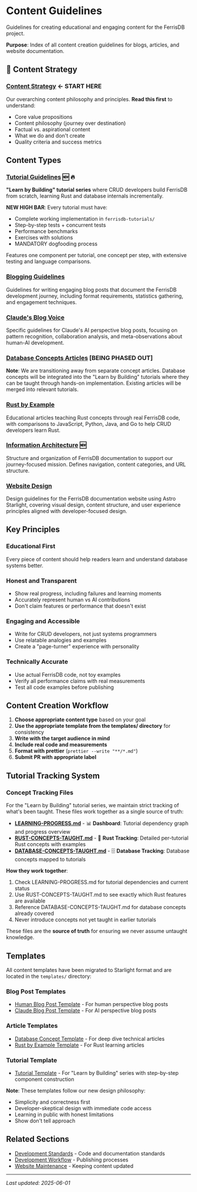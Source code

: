# Content Guidelines

Guidelines for creating educational and engaging content for the FerrisDB project.

**Purpose**: Index of all content creation guidelines for blogs, articles, and website documentation.

## 🎯 Content Strategy

### [Content Strategy](content-strategy.md) **← START HERE**

Our overarching content philosophy and principles. **Read this first** to understand:

- Core value propositions
- Content philosophy (journey over destination)
- Factual vs. aspirational content
- What we do and don't create
- Quality criteria and success metrics

## Content Types

### [Tutorial Guidelines](tutorials.md) 🆕 🔥

**"Learn by Building" tutorial series** where CRUD developers build FerrisDB from scratch, learning Rust and database internals incrementally.

**NEW HIGH BAR**: Every tutorial must have:

- Complete working implementation in `ferrisdb-tutorials/`
- Step-by-step tests + concurrent tests
- Performance benchmarks
- Exercises with solutions
- MANDATORY dogfooding process

Features one component per tutorial, one concept per step, with extensive testing and language comparisons.

### [Blogging Guidelines](blogging.md)

Guidelines for writing engaging blog posts that document the FerrisDB development journey, including format requirements, statistics gathering, and engagement techniques.

### [Claude's Blog Voice](claude-blog-voice.md)

Specific guidelines for Claude's AI perspective blog posts, focusing on pattern recognition, collaboration analysis, and meta-observations about human-AI development.

### [Database Concepts Articles](database-concepts-articles.md) **[BEING PHASED OUT]**

**Note**: We are transitioning away from separate concept articles. Database concepts will be integrated into the "Learn by Building" tutorials where they can be taught through hands-on implementation. Existing articles will be merged into relevant tutorials.

### [Rust by Example](rust-by-example.md)

Educational articles teaching Rust concepts through real FerrisDB code, with comparisons to JavaScript, Python, Java, and Go to help CRUD developers learn Rust.

### [Information Architecture](information-architecture.md) 🆕

Structure and organization of FerrisDB documentation to support our journey-focused mission. Defines navigation, content categories, and URL structure.

### [Website Design](website-design-starlight.md)

Design guidelines for the FerrisDB documentation website using Astro Starlight, covering visual design, content structure, and user experience principles aligned with developer-focused design.

## Key Principles

### Educational First

Every piece of content should help readers learn and understand database systems better.

### Honest and Transparent

- Show real progress, including failures and learning moments
- Accurately represent human vs AI contributions
- Don't claim features or performance that doesn't exist

### Engaging and Accessible

- Write for CRUD developers, not just systems programmers
- Use relatable analogies and examples
- Create a "page-turner" experience with personality

### Technically Accurate

- Use actual FerrisDB code, not toy examples
- Verify all performance claims with real measurements
- Test all code examples before publishing

## Content Creation Workflow

1. **Choose appropriate content type** based on your goal
2. **Use the appropriate template from the templates/ directory** for consistency
3. **Write with the target audience in mind**
4. **Include real code and measurements**
5. **Format with prettier** (`prettier --write "**/*.md"`)
6. **Submit PR with appropriate label**

## Tutorial Tracking System

### Concept Tracking Files

For the "Learn by Building" tutorial series, we maintain strict tracking of what's been taught. These files work together as a single source of truth:

- **[LEARNING-PROGRESS.md](LEARNING-PROGRESS.md)** - 📊 **Dashboard**: Tutorial dependency graph and progress overview
- **[RUST-CONCEPTS-TAUGHT.md](RUST-CONCEPTS-TAUGHT.md)** - 🦀 **Rust Tracking**: Detailed per-tutorial Rust concepts with examples
- **[DATABASE-CONCEPTS-TAUGHT.md](DATABASE-CONCEPTS-TAUGHT.md)** - 🗄️ **Database Tracking**: Database concepts mapped to tutorials

**How they work together**:

1. Check LEARNING-PROGRESS.md for tutorial dependencies and current status
2. Use RUST-CONCEPTS-TAUGHT.md to see exactly which Rust features are available
3. Reference DATABASE-CONCEPTS-TAUGHT.md for database concepts already covered
4. Never introduce concepts not yet taught in earlier tutorials

These files are the **source of truth** for ensuring we never assume untaught knowledge.

## Templates

All content templates have been migrated to Starlight format and are located in the `templates/` directory:

### Blog Post Templates

- [Human Blog Post Template](templates/blog-post-human.mdx) - For human perspective blog posts
- [Claude Blog Post Template](templates/blog-post-claude.mdx) - For AI perspective blog posts

### Article Templates

- [Database Concept Template](templates/database-concept.mdx) - For deep dive technical articles
- [Rust by Example Template](templates/rust-by-example.mdx) - For Rust learning articles

### Tutorial Template

- [Tutorial Template](templates/tutorial.mdx) - For "Learn by Building" series with step-by-step component construction

**Note**: These templates follow our new design philosophy:

- Simplicity and correctness first
- Developer-skeptical design with immediate code access
- Learning in public with honest limitations
- Show don't tell approach

## Related Sections

- [Development Standards](../development/) - Code and documentation standards
- [Development Workflow](../workflow/) - Publishing processes
- [Website Maintenance](../workflow/website-maintenance-simple.md) - Keeping content updated

---

_Last updated: 2025-06-01_
